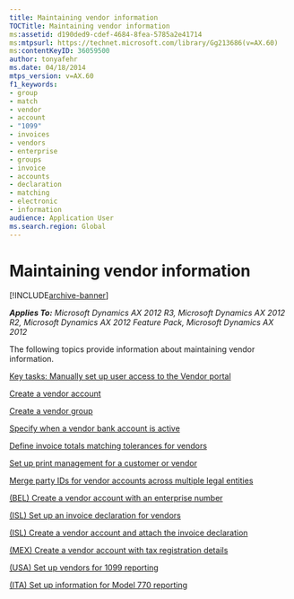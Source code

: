 ```yaml
---
title: Maintaining vendor information
TOCTitle: Maintaining vendor information
ms:assetid: d190ded9-cdef-4684-8fea-5785a2e41714
ms:mtpsurl: https://technet.microsoft.com/library/Gg213686(v=AX.60)
ms:contentKeyID: 36059500
author: tonyafehr
ms.date: 04/18/2014
mtps_version: v=AX.60
f1_keywords:
- group
- match
- vendor
- account
- "1099"
- invoices
- vendors
- enterprise
- groups
- invoice
- accounts
- declaration
- matching
- electronic
- information
audience: Application User
ms.search.region: Global
---
```


# Maintaining vendor information 


[!INCLUDE[archive-banner](includes/archive-banner.md)]


_**Applies To:** Microsoft Dynamics AX 2012 R3, Microsoft Dynamics AX 2012 R2, Microsoft Dynamics AX 2012 Feature Pack, Microsoft Dynamics AX 2012_

The following topics provide information about maintaining vendor information.

[Key tasks: Manually set up user access to the Vendor portal](key-tasks-manually-set-up-user-access-to-the-vendor-portal.md)

[Create a vendor account](create-a-vendor-account.md)

[Create a vendor group](create-a-vendor-group.md)

[Specify when a vendor bank account is active](specify-when-a-vendor-bank-account-is-active.md)

[Define invoice totals matching tolerances for vendors](define-invoice-totals-matching-tolerances-for-vendors.md)

[Set up print management for a customer or vendor](set-up-print-management-for-a-customer-or-vendor.md)

[Merge party IDs for vendor accounts across multiple legal entities](merge-party-ids-for-vendor-accounts-across-multiple-legal-entities.md)

[(BEL) Create a vendor account with an enterprise number](bel-create-a-vendor-account-with-an-enterprise-number.md)

[(ISL) Set up an invoice declaration for vendors](isl-set-up-an-invoice-declaration-for-vendors.md)

[(ISL) Create a vendor account and attach the invoice declaration](isl-create-a-vendor-account-and-attach-the-invoice-declaration.md)

[(MEX) Create a vendor account with tax registration details](mex-create-a-vendor-account-with-tax-registration-details.md)

[(USA) Set up vendors for 1099 reporting](usa-set-up-vendors-for-1099-reporting.md)

[(ITA) Set up information for Model 770 reporting](ita-set-up-information-for-model-770-reporting.md)

  


